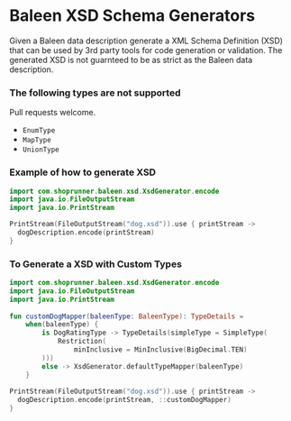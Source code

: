# Baleen XSD Schema Generators

Given a Baleen data description generate a XML Schema Definition (XSD) that can be used by 3rd party tools for code generation or validation.
The generated XSD is not guarnteed to be as strict as the Baleen data description.

### The following types are not supported
Pull requests welcome.
 
 - `EnumType`
 - `MapType`
 - `UnionType`

### Example of how to generate XSD

```kotlin
import com.shoprunner.baleen.xsd.XsdGenerator.encode
import java.io.FileOutputStream
import java.io.PrintStream

PrintStream(FileOutputStream("dog.xsd")).use { printStream ->
  dogDescription.encode(printStream)
}
```

### To Generate a XSD with Custom Types

```kotlin
import com.shoprunner.baleen.xsd.XsdGenerator.encode
import java.io.FileOutputStream
import java.io.PrintStream    
 
fun customDogMapper(baleenType: BaleenType): TypeDetails =
    when(baleenType) {
        is DogRatingType -> TypeDetails(simpleType = SimpleType(
            Restriction(
                minInclusive = MinInclusive(BigDecimal.TEN)
        )))
        else -> XsdGenerator.defaultTypeMapper(baleenType)
    }
    
PrintStream(FileOutputStream("dog.xsd")).use { printStream ->
  dogDescription.encode(printStream, ::customDogMapper)
}
```